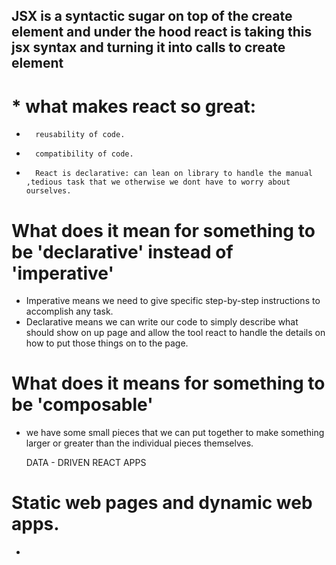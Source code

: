 ##  JSX is a syntactic sugar on top of the create element and under the hood react is taking this jsx syntax and turning it into calls to create element 

# *   what makes react so great: 
*       reusability of code.
*       compatibility of code.
*       React is declarative: can lean on library to handle the manual ,tedious task that we otherwise we dont have to worry about ourselves.

#   What does it mean for something to be 'declarative' instead of 'imperative'
*   Imperative means we need to give specific step-by-step instructions to accomplish any task.
*   Declarative means we can write our code to simply describe what should show on up page and allow the tool react to handle the details on how to put those things on to the page.

#   What does it means for something to be 'composable'
*   we have some small pieces that we can put together to make something larger or greater than the individual pieces themselves.

      DATA - DRIVEN REACT APPS
#      Static web pages and dynamic web apps.
*      
